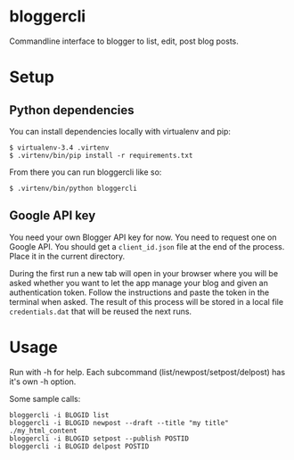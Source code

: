 # bloggercli

Commandline interface to blogger to list, edit, post blog posts.

# Setup

## Python dependencies

You can install dependencies locally with virtualenv and pip:

    $ virtualenv-3.4 .virtenv
    $ .virtenv/bin/pip install -r requirements.txt

From there you can run bloggercli like so:

	$ .virtenv/bin/python bloggercli

## Google API key

You need your own Blogger API key for now. You need to request one on
Google API. You should get a `client_id.json` file at the end of the
process. Place it in the current directory.

During the first run a new tab will open in your browser where you
will be asked whether you want to let the app manage your blog and
given an authentication token. Follow the instructions and paste the
token in the terminal when asked. The result of this process will be
stored in a local file `credentials.dat` that will be reused the next
runs.

# Usage

Run with -h for help. Each subcommand (list/newpost/setpost/delpost) has it's own -h option.

Some sample calls:

    bloggercli -i BLOGID list
    bloggercli -i BLOGID newpost --draft --title "my title" ./my_html_content
    bloggercli -i BLOGID setpost --publish POSTID
    bloggercli -i BLOGID delpost POSTID
